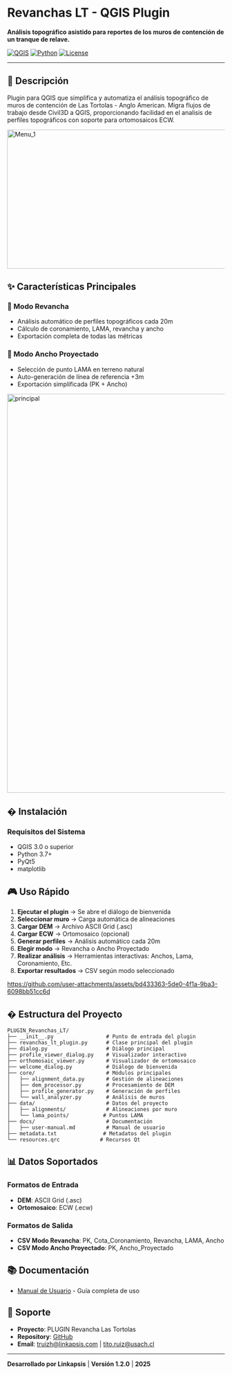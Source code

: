 # Revanchas LT - QGIS Plugin

**Análisis topográfico asistido para reportes de los muros de contención de un tranque de relave.**

[![QGIS](https://img.shields.io/badge/QGIS-3.x%2B-green)](https://qgis.org)
[![Python](https://img.shields.io/badge/Python-3.7%2B-blue)](https://python.org)
[![License](https://img.shields.io/badge/License-GPL%202.0-orange)](LICENSE)

---

## 📖 Descripción

Plugin  para QGIS que simplifica y automatiza el análisis topográfico de muros de contención de Las Tortolas - Anglo American. Migra flujos de trabajo desde Civil3D a QGIS, proporcionando facilidad en el analisis de perfiles topográficos con soporte para ortomosaicos ECW.


<img width="510" height="321" alt="Menu_1" src="https://github.com/user-attachments/assets/314da80c-8f10-4a61-b8b5-e229baee8ce5" />


## ✨ Características Principales

### 🔧 Modo Revancha 
- Análisis automático de perfiles topográficos cada 20m
- Cálculo de coronamiento, LAMA, revancha y ancho
- Exportación completa de todas las métricas

### 📐 Modo Ancho Proyectado
- Selección de punto LAMA en terreno natural
- Auto-generación de línea de referencia +3m
- Exportación simplificada (PK + Ancho)

<img width="1843" height="921" alt="principal" src="https://github.com/user-attachments/assets/4a8ed046-8dfb-4ca9-8ef4-72ffe7f1667f" />



## � Instalación

### Requisitos del Sistema
- QGIS 3.0 o superior
- Python 3.7+
- PyQt5
- matplotlib

## 🎮 Uso Rápido

1. **Ejecutar el plugin** → Se abre el diálogo de bienvenida
2. **Seleccionar muro** → Carga automática de alineaciones
3. **Cargar DEM** → Archivo ASCII Grid (.asc)
4. **Cargar ECW** → Ortomosaico (opcional)
5. **Generar perfiles** → Análisis automático cada 20m
6. **Elegir modo** → Revancha o Ancho Proyectado
7. **Realizar análisis** → Herramientas interactivas: Anchos, Lama, Coronamiento, Etc.
8. **Exportar resultados** → CSV según modo seleccionado


https://github.com/user-attachments/assets/bd433363-5de0-4f1a-9ba3-6098bb51cc6d


## � Estructura del Proyecto

```
PLUGIN_Revanchas_LT/
├── __init__.py                 # Punto de entrada del plugin
├── revanchas_lt_plugin.py      # Clase principal del plugin
├── dialog.py                   # Diálogo principal
├── profile_viewer_dialog.py    # Visualizador interactivo
├── orthomosaic_viewer.py       # Visualizador de ortomosaico
├── welcome_dialog.py           # Diálogo de bienvenida
├── core/                       # Módulos principales
│   ├── alignment_data.py       # Gestión de alineaciones
│   ├── dem_processor.py        # Procesamiento de DEM
│   ├── profile_generator.py    # Generación de perfiles
│   └── wall_analyzer.py        # Análisis de muros
├── data/                       # Datos del proyecto
│   ├── alignments/             # Alineaciones por muro
│   └── lama_points/           # Puntos LAMA
├── docs/                       # Documentación
│   ├── user-manual.md          # Manual de usuario
├── metadata.txt               # Metadatos del plugin
└── resources.qrc             # Recursos Qt
```

## 📊 Datos Soportados

### Formatos de Entrada
- **DEM**: ASCII Grid (.asc)
- **Ortomosaico**: ECW (.ecw)

### Formatos de Salida
- **CSV Modo Revancha**: PK, Cota_Coronamiento, Revancha, LAMA, Ancho
- **CSV Modo Ancho Proyectado**: PK, Ancho_Proyectado

## 📚 Documentación

- [Manual de Usuario](docs/user-manual.md) - Guía completa de uso

## 📧 Soporte

- **Proyecto**: PLUGIN Revancha Las Tortolas
- **Repository**: [GitHub](https://github.com/titoruizh/PLUGIN_Revanchas_LT)
- **Email**: truizh@linkapsis.com   |    tito.ruiz@usach.cl


---

**Desarrollado por Linkapsis** | **Versión 1.2.0** | **2025**
